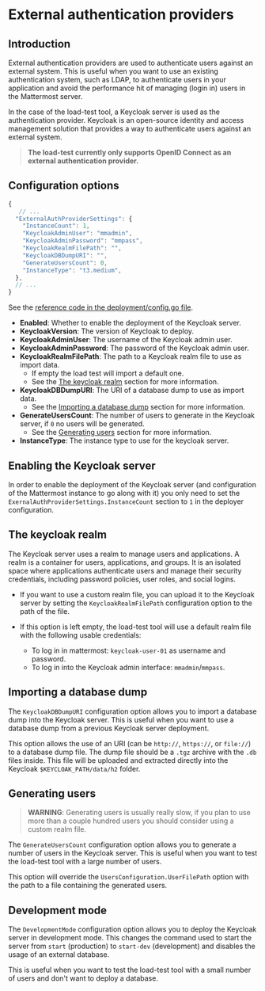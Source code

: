# External authentication providers

## Introduction

External authentication providers are used to authenticate users against an external system. This is useful when you want to use an existing authentication system, such as LDAP, to authenticate users in your application and avoid the performance hit of managing (login in) users in the Mattermost server.

In the case of the load-test tool, a Keycloak server is used as the authentication provider. Keycloak is an open-source identity and access management solution that provides a way to authenticate users against an external system.

> **The load-test currently only supports OpenID Connect as an external authentication provider.**

## Configuration options

``` js
{
   // ...
  "ExternalAuthProviderSettings": {
    "InstanceCount": 1,
    "KeycloakAdminUser": "mmadmin",
    "KeycloakAdminPassword": "mmpass",
    "KeycloakRealmFilePath": "",
    "KeycloakDBDumpURI": "",
    "GenerateUsersCount": 0,
    "InstanceType": "t3.medium",
  },
  // ...
}
```

See the [reference code in the deployment/config.go file](../deployment/config.go#L188).

- **Enabled**: Whether to enable the deployment of the Keycloak server.
- **KeycloakVersion**: The version of Keycloak to deploy.
- **KeycloakAdminUser**: The username of the Keycloak admin user.
- **KeycloakAdminPassword**: The password of the Keycloak admin user.
- **KeycloakRealmFilePath**: The path to a Keycloak realm file to use as import data.
  - If empty the load test will import a default one.
  -  See the [The keycloak realm](#the-keycloak-realm) section for more information.
- **KeycloakDBDumpURI**: The URI of a database dump to use as import data.
  - See the [Importing a database dump](#importing-a-database-dump) section for more information.
- **GenerateUsersCount**: The number of users to generate in the Keycloak server, if `0` no users will be generated.
  - See the [Generating users](#generating-users) section for more information.
- **InstanceType**: The instance type to use for the keycloak server.

## Enabling the Keycloak server

In order to enable the deployment of the Keycloak server (and configuration of the Mattermost instance to go along with it) you only need to set the `ExernalAuthProviderSettings.InstanceCount` section to `1` in the deployer configuration.

## The keycloak realm

The Keycloak server uses a realm to manage users and applications. A realm is a container for users, applications, and groups. It is an isolated space where applications authenticate users and manage their security credentials, including password policies, user roles, and social logins.

- If you want to use a custom realm file, you can upload it to the Keycloak server by setting the `KeycloakRealmFilePath` configuration option to the path of the file.

- If this option is left empty, the load-test tool will use a default realm file with the following usable credentials:
  - To log in in mattermost: `keycloak-user-01` as username and password.
  - To log in into the Keycloak admin interface: `mmadmin`/`mmpass`.

## Importing a database dump

The `KeycloakDBDumpURI` configuration option allows you to import a database dump into the Keycloak server. This is useful when you want to use a database dump from a previous Keycloak server deployment.

This option allows the use of an URI (can be `http://`, `https://`, or `file://`) to a database dump file. The dump file should be a `.tgz` archive with the `.db` files inside. This file will be uploaded and extracted directly into the Keycloak `$KEYCLOAK_PATH/data/h2` folder.

## Generating users

> **WARNING**: Generating users is usually really slow, if you plan to use more than a couple hundred users you should consider using a custom realm file.

The `GenerateUsersCount` configuration option allows you to generate a number of users in the Keycloak server. This is useful when you want to test the load-test tool with a large number of users.

This option will override the `UsersConfiguration.UserFilePath` option with the path to a file containing the generated users.

## Development mode

The `DevelopmentMode` configuration option allows you to deploy the Keycloak server in development mode. This changes the command used to start the server from `start` (production) to `start-dev` (development) and disables the usage of an external database.

This is useful when you want to test the load-test tool with a small number of users and don't want to deploy a database.

